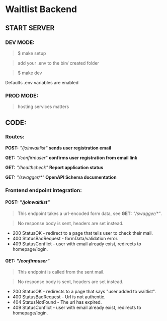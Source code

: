 <!-- ![Logo](/templ/companyXYZLogo.png) -->

# Waitlist Backend

## START SERVER

### DEV MODE:

> $ make setup

> add your .env to the bin/ created folder

> $ make dev

Defaults .env variables are enabled

### PROD MODE:

> hosting services matters

## CODE:

### Routes:

**POST:** _"/joinwaitlist"_ **sends user registration email**

**GET:** _"/confirmuser"_ **confirms user registration from email link**

**GET:** _"/healthcheck"_ **Report application status**

**GET:** _"/swagger/\*"_ **OpenAPI Schema documentation**

### Frontend endpoint integration:

#### **POST:** _"/joinwaitlist"_

> This endpoint takes a url-encoded form data, see **GET:** _"/swagger/\*"_.

> No response body is sent, headers are set instead.

- 200 StatusOK - redirect to a page that tells user to check their mail.
- 400 StatusBadRequest - formData/validation error.
- 409 StatusConflict - user with email already exist, redirects to homepage/login.

#### **GET:** _"/confirmuser"_

> This endpoint is called from the sent mail.

> No response body is sent, headers are set instead.

- 200 StatusOK - redirects to a page that says "user added to waitlist".
- 400 StatusBadRequest - Url is not authentic.
- 404 StatusNotFound - The url has expired.
- 409 StatusConflict - user with email already exist, redirects to homepage/login.
